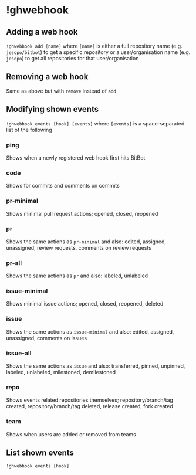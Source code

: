 # !ghwebhook

## Adding a web hook

`!ghwebhook add [name]` where `[name]` is either a full repository name (e.g. `jesopo/bitbot`) to get a specific repository or a user/organisation name (e.g. `jesopo`) to get all repositories for that user/organisation

## Removing a web hook
Same as above but with `remove` instead of `add`

## Modifying shown events
`!ghwebhook events [hook] [events]` where `[events]` is a space-separated list of the following

### ping
Shows when a newly registered web hook first hits BitBot

### code
Shows for commits and comments on commits

### pr-minimal
Shows minimal pull request actions; opened, closed, reopened

### pr
Shows the same actions as `pr-minimal` and also: edited, assigned, unassigned, review requests, comments on review requests

### pr-all
Shows the same actions as `pr` and also: labeled, unlabeled

### issue-minimal
Shows minimal issue actions; opened, closed, reopened, deleted

### issue
Shows the same actions as `issue-minimal` and also: edited, assigned, unassigned, comments on issues

### issue-all
Shows the same actions as `issue` and also: transferred, pinned, unpinned, labeled, unlabeled, milestoned, demilestoned

### repo
Shows events related repositories themselves; repository/branch/tag created, repository/branch/tag deleted, release created, fork created

### team
Shows when users are added or removed from teams

## List shown events
`!ghwebhook events [hook]`
